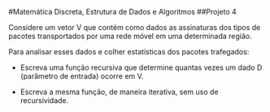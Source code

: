 #Matemática Discreta, Estrutura de Dados e Algoritmos
##Projeto 4

Considere um vetor V que contém como dados as assinaturas dos tipos de pacotes transportados por uma rede móvel em uma determinada região. 

Para analisar esses dados e colher estatísticas dos pacotes trafegados:

* Escreva uma função recursiva que determine quantas vezes um dado D (parâmetro de entrada) ocorre em V.

* Escreva a mesma função, de maneira iterativa, sem uso de recursividade.